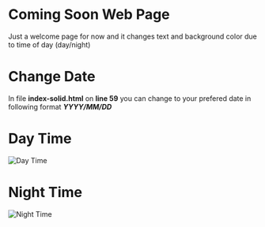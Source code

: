 # Coming Soon Web Page

Just a welcome page for now and it changes text and background color due to time of day (day/night)

# Change Date
 In file <b>index-solid.html</b> on <b>line 59</b> you can change to your prefered date in following format <b>*YYYY/MM/DD*</b>

# Day Time

![Day Time](https://github.com/mashaole/Website/blob/master/assets/day.png)

# Night Time

![Night Time](https://github.com/mashaole/Website/blob/master/assets/night.png)


